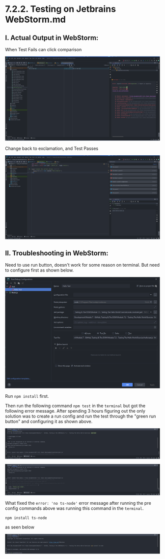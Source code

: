 # 7.2.2. Testing on Jetbrains WebStorm.md

## I. Actual Output in WebStorm:

When Test Fails can click comparison

![](../ScreenShots/NPM_Test_Fail.png)

Change back to exclamation, and Test Passes

![](../ScreenShots/NPM_Test_Pass.png)

## II. Troubleshooting in WebStorm:

Need to use run button, doesn't work for some reason on terminal. But need to configure first as shown below.

![](../ScreenShots/NPM_Config.png)

Run ```npm install``` first.

Then run the following command ```npm test``` in the ```terminal``` but got the following error message. After spending 3 hours figuring out the only solution was to create a run config and run the test through the "green run button" and configuring it as shown above.

![](../ScreenShots/NPM_error_1.png)

![](../ScreenShots/NPM_error_2.png)

What fixed the ```error: 'no ts-node'``` error message after running the pre config commands above was running this command in the ```terminal```.

```shell
npm install ts-node
```

as seen below

![](../ScreenShots/NPM_Config1.png)
